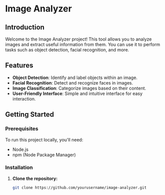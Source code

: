 # Image Analyzer

## Introduction
Welcome to the Image Analyzer project! This tool allows you to analyze images and extract useful information from them. You can use it to perform tasks such as object detection, facial recognition, and more.

## Features
- **Object Detection**: Identify and label objects within an image.
- **Facial Recognition**: Detect and recognize faces in images.
- **Image Classification**: Categorize images based on their content.
- **User-Friendly Interface**: Simple and intuitive interface for easy interaction.

## Getting Started

### Prerequisites
To run this project locally, you'll need:
- Node.js
- npm (Node Package Manager)

### Installation
1. **Clone the repository:**
   ```bash
   git clone https://github.com/yourusername/image-analyzer.git
